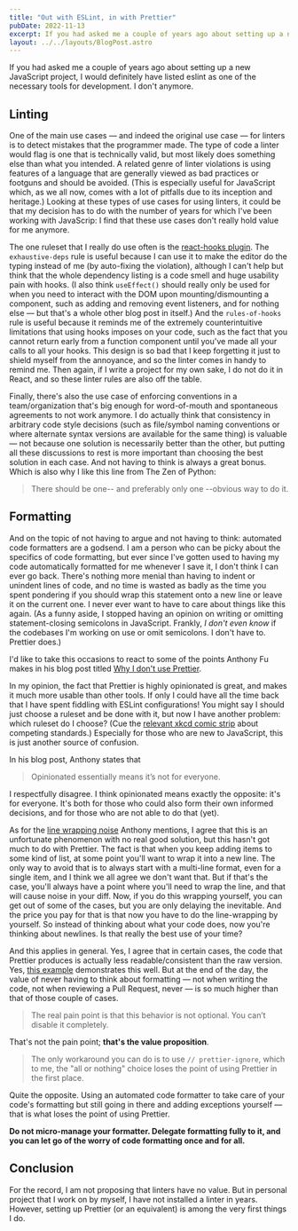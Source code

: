 ```yaml
---
title: "Out with ESLint, in with Prettier"
pubDate: 2022-11-13
excerpt: If you had asked me a couple of years ago about setting up a new JavaScript project, I would definitely have listed ESLint as one of the necessary tools for development. I don't anymore.
layout: ../../layouts/BlogPost.astro
---
```


If you had asked me a couple of years ago about setting up a new JavaScript project, I would definitely have listed eslint as one of the necessary tools for development.
I don't anymore.

## Linting

One of the main use cases &mdash; and indeed the original use case &mdash; for linters is to detect mistakes that the programmer made.
The type of code a linter would flag is one that is technically valid, but most likely does something else than what you intended.
A related genre of linter violations is using features of a language that are generally viewed as bad practices or footguns and should be avoided.
(This is especially useful for JavaScript which, as we all now, comes with a lot of pitfalls due to its inception and heritage.)
Looking at these types of use cases for using linters,
it could be that my decision has to do with the number of years for which I've been working with JavaScrip: I find that these use cases don't really hold value for me anymore.

The one ruleset that I really do use often is the [react-hooks plugin](https://www.npmjs.com/package/eslint-plugin-react-hooks).
The `exhaustive-deps` rule is useful because I can use it to make the editor do the typing instead of me (by auto-fixing the violation),
although I can't help but think that the whole dependency listing is a code smell and huge usability pain with hooks.
(I also think `useEffect()` should really only be used for when you need to interact with the DOM upon mounting/dismounting a component, such as adding and removing event listeners, and for nothing else &mdash; but that's a whole other blog post in itself.)
And the `rules-of-hooks` rule is useful because it reminds me of the extremely counterintuitive limitations that using hooks imposes on your code, such as the fact that you cannot return early from a function component until you've made all your calls to all your hooks.
This design is so bad that I keep forgetting it just to shield myself from the annoyance, and so the linter comes in handy to remind me.
Then again, if I write a project for my own sake, I do not do it in React, and so these linter rules are also off the table.

Finally, there's also the use case of enforcing conventions in a team/organization that's big enough for word-of-mouth and spontaneous agreements to not work anymore.
I do actually think that consistency in arbitrary code style decisions
(such as file/symbol naming conventions or where alternate syntax versions are available for the same thing)
is valuable &mdash; not because one solution is necessarily better than the other,
but putting all these discussions to rest is more important than choosing the best solution in each case.
And not having to think is always a great bonus.
Which is also why I like this line from The Zen of Python:

> There should be one-- and preferably only one --obvious way to do it.

## Formatting

And on the topic of not having to argue and not having to think: automated code formatters are a godsend.
I am a person who can be picky about the specifics of code formatting, but ever since I've gotten used to having my code automatically formatted for me whenever I save it, I don't think I can ever go back.
There's nothing more menial than having to indent or unindent lines of code,
and no time is wasted as badly as the time you spent pondering if you should wrap this statement onto a new line or leave it on the current one.
I never ever want to have to care about things like this again.
(As a funny aside, I stopped having an opinion on writing or omitting statement-closing semicolons in JavaScript.
Frankly, _I don't even know_ if the codebases I'm working on use or omit semicolons.
I don't have to. Prettier does.)

I'd like to take this occasions to react to some of the points Anthony Fu makes in his blog post titled [Why I don't use Prettier](https://antfu.me/posts/why-not-prettier).

In my opinion, the fact that Prettier is highly opinionated is great, and makes it much more usable than other tools.
If only I could have all the time back that I have spent fiddling with ESLint configurations!
You might say I should just choose a ruleset and be done with it, but now I have another problem: which ruleset do I choose?
(Cue the [relevant xkcd comic strip](https://xkcd.com/927/) about competing standards.)
Especially for those who are new to JavaScript, this is just another source of confusion.

In his blog post, Anthony states that

> Opinionated essentially means it’s not for everyone.

I respectfully disagree.
I think opinionated means exactly the opposite: it's for everyone.
It's both for those who could also form their own informed decisions, and for those who are not able to do that (yet).

As for the [line wrapping noise](https://antfu.me/posts/why-not-prettier#the-line-wrapping-noise) Anthony mentions, I agree that this is an unfortunate phenomenon with no real good solution, but this hasn't got much to do with Prettier.
The fact is that when you keep adding items to some kind of list, at some point you'll want to wrap it into a new line.
The only way to avoid that is to always start with a multi-line format, even for a single item, and I think we all agree we don't want that.
But if that's the case, you'll always have a point where you'll need to wrap the line, and that will cause noise in your diff.
Now, if you do this wrapping yourself, you can get out of some of the cases, but you are only delaying the inevitable.
And the price you pay for that is that now you have to do the line-wrapping by yourself.
So instead of thinking about what your code does, now you're thinking about newlines.
Is that really the best use of your time?

And this applies in general.
Yes, I agree that in certain cases, the code that Prettier produces is actually less readable/consistent than the raw version.
Yes, [this example](https://prettier.io/playground/#N4Igxg9gdgLgprEAuc0DOMAEBXNcBOamAvJgNoA6UmmwOe+AkgCZKYCMANPQVAIYBbOGwogAggBsAZgEs4mAMJ98QiTJh9RmAL6cqNOrgIs2AJm5H8-ISJABxGf0wAlCGgAWfKFt37aPJlZMAGYLBmthTFEAZXdsAHNMADk+ACNsHz1qf0sTTAAWMN5BSNFnPncBL0wAMXw+Bky-QwY8gFYiqxLbABU3d3kAGQBPbFSEJuyW4yCANk6I22iCeJkIZJkJCCllSYBdAG4qEE4QCAAHGDWoNGRQZXwIAHcABWUEW5Q+CSe+YdvTql6mAANZwGDREqDRxwZA7CR4QHAsEQ858MCOeLIGD4bBwU5wATjZjMODMQZeeLYPjxOA1CAqPgwK5QLFfbAwCAnEDuGACCQAdXc6jgaDRYDgyxu6hkADd1MNkOA0ACQI4GDAXvV4lU4d9ESAAFZoAAe0UxEjgAEVsBB4HqEfiQGjCAQlak0nAJNzzvhHDABTJmDB3Mh8uZnY88AL6uclb7RQRZbDTgBHW3wLUXT4gBoAWigcDJZO5+Dg6ZkZa1NN1SHhBrwAhk2NxTrQFutGdhdf1To0qUDwdDSAjOL4m0xCggAlrIFFbW5Rh6aU+9adsrxjCgpNg0TAfsuYm30Rgw0tDrw2m0QA) demonstrates this well.
But at the end of the day, the value of never having to think about formatting &mdash; not when writing the code, not when reviewing a Pull Request, never &mdash; is so much higher than that of those couple of cases.

> The real pain point is that this behavior is not optional. You can’t disable it completely.

That's not the pain point; **that's the value proposition**.

> The only workaround you can do is to use `// prettier-ignore`, which to me, the "all or nothing" choice loses the point of using Prettier in the first place.

Quite the opposite.
Using an automated code formatter to take care of your code's formatting but still going in there and adding exceptions yourself &mdash; that is what loses the point of using Prettier.

**Do not micro-manage your formatter.
Delegate formatting fully to it, and you can let go of the worry of code formatting once and for all.**

## Conclusion

For the record, I am not proposing that linters have no value.
But in personal project that I work on by myself, I have not installed a linter in years.
However, setting up Prettier (or an equivalent) is among the very first things I do.
